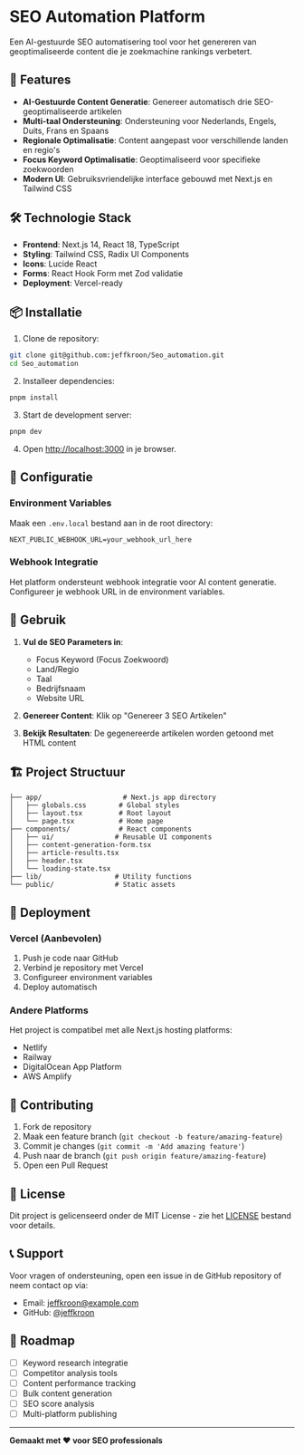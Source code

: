 # SEO Automation Platform

Een AI-gestuurde SEO automatisering tool voor het genereren van geoptimaliseerde content die je zoekmachine rankings verbetert.

## 🚀 Features

- **AI-Gestuurde Content Generatie**: Genereer automatisch drie SEO-geoptimaliseerde artikelen
- **Multi-taal Ondersteuning**: Ondersteuning voor Nederlands, Engels, Duits, Frans en Spaans
- **Regionale Optimalisatie**: Content aangepast voor verschillende landen en regio's
- **Focus Keyword Optimalisatie**: Geoptimaliseerd voor specifieke zoekwoorden
- **Modern UI**: Gebruiksvriendelijke interface gebouwd met Next.js en Tailwind CSS

## 🛠️ Technologie Stack

- **Frontend**: Next.js 14, React 18, TypeScript
- **Styling**: Tailwind CSS, Radix UI Components
- **Icons**: Lucide React
- **Forms**: React Hook Form met Zod validatie
- **Deployment**: Vercel-ready

## 📦 Installatie

1. Clone de repository:
```bash
git clone git@github.com:jeffkroon/Seo_automation.git
cd Seo_automation
```

2. Installeer dependencies:
```bash
pnpm install
```

3. Start de development server:
```bash
pnpm dev
```

4. Open [http://localhost:3000](http://localhost:3000) in je browser.

## 🔧 Configuratie

### Environment Variables

Maak een `.env.local` bestand aan in de root directory:

```env
NEXT_PUBLIC_WEBHOOK_URL=your_webhook_url_here
```

### Webhook Integratie

Het platform ondersteunt webhook integratie voor AI content generatie. Configureer je webhook URL in de environment variables.

## 📝 Gebruik

1. **Vul de SEO Parameters in**:
   - Focus Keyword (Focus Zoekwoord)
   - Land/Regio
   - Taal
   - Bedrijfsnaam
   - Website URL

2. **Genereer Content**: Klik op "Genereer 3 SEO Artikelen"

3. **Bekijk Resultaten**: De gegenereerde artikelen worden getoond met HTML content

## 🏗️ Project Structuur

```
├── app/                    # Next.js app directory
│   ├── globals.css        # Global styles
│   ├── layout.tsx         # Root layout
│   └── page.tsx           # Home page
├── components/            # React components
│   ├── ui/               # Reusable UI components
│   ├── content-generation-form.tsx
│   ├── article-results.tsx
│   ├── header.tsx
│   └── loading-state.tsx
├── lib/                  # Utility functions
└── public/               # Static assets
```

## 🚀 Deployment

### Vercel (Aanbevolen)

1. Push je code naar GitHub
2. Verbind je repository met Vercel
3. Configureer environment variables
4. Deploy automatisch

### Andere Platforms

Het project is compatibel met alle Next.js hosting platforms:
- Netlify
- Railway
- DigitalOcean App Platform
- AWS Amplify

## 🤝 Contributing

1. Fork de repository
2. Maak een feature branch (`git checkout -b feature/amazing-feature`)
3. Commit je changes (`git commit -m 'Add amazing feature'`)
4. Push naar de branch (`git push origin feature/amazing-feature`)
5. Open een Pull Request

## 📄 License

Dit project is gelicenseerd onder de MIT License - zie het [LICENSE](LICENSE) bestand voor details.

## 📞 Support

Voor vragen of ondersteuning, open een issue in de GitHub repository of neem contact op via:

- Email: jeffkroon@example.com
- GitHub: [@jeffkroon](https://github.com/jeffkroon)

## 🔮 Roadmap

- [ ] Keyword research integratie
- [ ] Competitor analysis tools
- [ ] Content performance tracking
- [ ] Bulk content generation
- [ ] SEO score analysis
- [ ] Multi-platform publishing

---

**Gemaakt met ❤️ voor SEO professionals**
